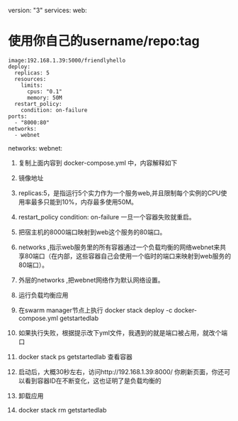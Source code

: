 version: "3"
services:
  web:

# 使用你自己的username/repo:tag
    image:192.168.1.39:5000/friendlyhello  
    deploy:
      replicas: 5
      resources:
        limits:
          cpus: "0.1"
          memory: 50M
      restart_policy:
        condition: on-failure
    ports:
      - "8000:80"
    networks:
      - webnet
networks:
  webnet:




1. 复制上面内容到  docker-compose.yml 中，内容解释如下

1. 镜像地址

1. replicas:5，是指运行5个实力作为一个服务web,并且限制每个实例的CPU使用率最多只能到10%，内存最多使用50M。

1. restart_policy   condition: on-failure  一旦一个容器失败就重启。

1. 把宿主机的8000端口映射到web这个服务的80端口。

1. networks ,指示web服务里的所有容器通过一个负载均衡的网络webnet来共享80端口（在内部，这些容器自己会使用一个临时的端口来映射到web服务的80端口）。

1. 外层的networks  ,把webnet网络作为默认网络设置。

1. 运行负载均衡应用

1. 在swarm manager节点上执行 docker stack deploy -c docker-compose.yml getstartedlab

1. 如果执行失败，根据提示改下yml文件，我遇到的就是端口被占用，就改个端口

1. docker stack ps getstartedlab   查看容器

1. 启动后，大概30秒左右，访问http://192.168.1.39:8000/  你刷新页面，你还可以看到容器ID在不断变化，这也证明了是负载均衡的

1. 卸载应用

1. docker stack rm getstartedlab